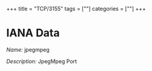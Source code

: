 +++
title = "TCP/3155"
tags = [""]
categories = [""]
+++

# IANA Data

_Name:_ jpegmpeg

_Description:_ JpegMpeg Port

